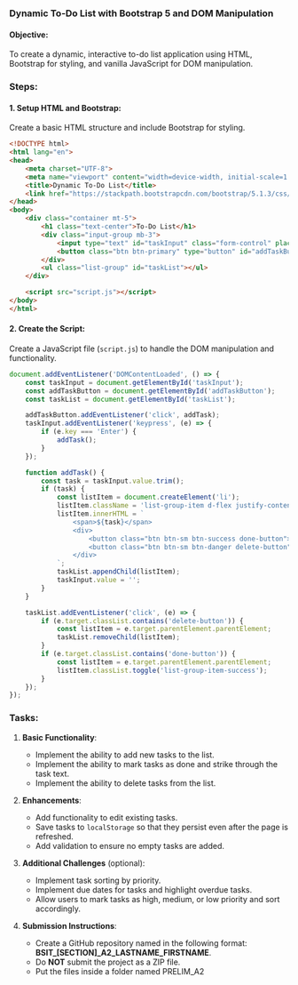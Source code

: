 
###  Dynamic To-Do List with Bootstrap 5 and DOM Manipulation

#### Objective:
To create a dynamic, interactive to-do list application using HTML, Bootstrap for styling, and vanilla JavaScript for DOM manipulation.

### Steps:

#### 1. Setup HTML and Bootstrap:
Create a basic HTML structure and include Bootstrap for styling.

```html
<!DOCTYPE html>
<html lang="en">
<head>
    <meta charset="UTF-8">
    <meta name="viewport" content="width=device-width, initial-scale=1.0">
    <title>Dynamic To-Do List</title>
    <link href="https://stackpath.bootstrapcdn.com/bootstrap/5.1.3/css/bootstrap.min.css" rel="stylesheet">
</head>
<body>
    <div class="container mt-5">
        <h1 class="text-center">To-Do List</h1>
        <div class="input-group mb-3">
            <input type="text" id="taskInput" class="form-control" placeholder="Add a new task" aria-label="Add a new task">
            <button class="btn btn-primary" type="button" id="addTaskButton">Add Task</button>
        </div>
        <ul class="list-group" id="taskList"></ul>
    </div>

    <script src="script.js"></script>
</body>
</html>
```

#### 2. Create the Script:
Create a JavaScript file (`script.js`) to handle the DOM manipulation and functionality.

```javascript
document.addEventListener('DOMContentLoaded', () => {
    const taskInput = document.getElementById('taskInput');
    const addTaskButton = document.getElementById('addTaskButton');
    const taskList = document.getElementById('taskList');

    addTaskButton.addEventListener('click', addTask);
    taskInput.addEventListener('keypress', (e) => {
        if (e.key === 'Enter') {
            addTask();
        }
    });

    function addTask() {
        const task = taskInput.value.trim();
        if (task) {
            const listItem = document.createElement('li');
            listItem.className = 'list-group-item d-flex justify-content-between align-items-center';
            listItem.innerHTML = `
                <span>${task}</span>
                <div>
                    <button class="btn btn-sm btn-success done-button">Done</button>
                    <button class="btn btn-sm btn-danger delete-button">Delete</button>
                </div>
            `;
            taskList.appendChild(listItem);
            taskInput.value = '';
        }
    }

    taskList.addEventListener('click', (e) => {
        if (e.target.classList.contains('delete-button')) {
            const listItem = e.target.parentElement.parentElement;
            taskList.removeChild(listItem);
        }
        if (e.target.classList.contains('done-button')) {
            const listItem = e.target.parentElement.parentElement;
            listItem.classList.toggle('list-group-item-success');
        }
    });
});
```

### Tasks:

1. **Basic Functionality**:
   - Implement the ability to add new tasks to the list.
   - Implement the ability to mark tasks as done and strike through the task text.
   - Implement the ability to delete tasks from the list.

2. **Enhancements**:
   - Add functionality to edit existing tasks.
   - Save tasks to `localStorage` so that they persist even after the page is refreshed.
   - Add validation to ensure no empty tasks are added.

3. **Additional Challenges** (optional):
   - Implement task sorting by priority.
   - Implement due dates for tasks and highlight overdue tasks.
   - Allow users to mark tasks as high, medium, or low priority and sort accordingly.

4. **Submission Instructions**:
   - Create a GitHub repository named in the following format: **BSIT_[SECTION]_A2_LASTNAME_FIRSTNAME**.
   - Do **NOT** submit the project as a ZIP file.
   - Put the files inside a folder named PRELIM_A2
